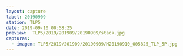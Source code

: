 ```yaml
---
layout: capture
label: 20190909
station: TLP5
date: 2019-09-10 00:58:25
preview:  TLP5/2019/201909/20190909/stack.jpg
capturas:
  - imagem: TLP5/2019/201909/20190909/M20190910_005825_TLP_5P.jpg
---
```

